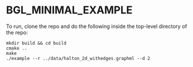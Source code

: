 # BGL_MINIMAL_EXAMPLE

To run, clone the repo and do the following inside the top-level directory of the repo:

```
mkdir build && cd build
cmake ..
make
./example --r ../data/halton_2d_withedges.graphml --d 2
```